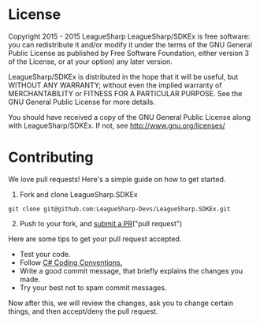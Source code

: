 License
=================
Copyright 2015 - 2015 LeagueSharp
LeagueSharp/SDKEx is free software: you can redistribute it and/or modify
it under the terms of the GNU General Public License as published by
Free Software Foundation, either version 3 of the License, or
at your option) any later version.

LeagueSharp/SDKEx is distributed in the hope that it will be useful,
but WITHOUT ANY WARRANTY; without even the implied warranty of
MERCHANTABILITY or FITNESS FOR A PARTICULAR PURPOSE. See the
GNU General Public License for more details.

You should have received a copy of the GNU General Public License
along with LeagueSharp/SDKEx. If not, see http://www.gnu.org/licenses/



Contributing
===================
We love pull requests! Here's a simple guide on how to get started.

 1. Fork and clone LeagueSharp.SDKEx
 
  `git clone git@github.com:LeagueSharp-Devs/LeagueSharp.SDKEx.git`
  
  
 2.  Push to your fork, and [submit a PR](https://github.com/LeagueSharp-Devs/LeagueSharp.SDKEx/compare)("pull request")


Here are some tips to get your pull request accepted.

 - Test your code.
 - Follow [C# Coding Conventions.](https://msdn.microsoft.com/en-us/library/ff926074.aspx?f=255&MSPPError=-2147217396)
 - Write a good commit message, that briefly explains the changes you made.
 - Try your best not to spam commit messages.

Now after this, we will review the changes, ask you to change certain things, and then accept/deny the pull request.